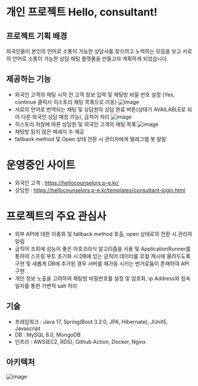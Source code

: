 # 개인 프로젝트 Hello, consultant!

## 프로젝트 기획 배경

외국인들이 본인의 언어로 소통이 가능한 상담사를 찾으려고 노력하는 모습을 보고 서로의 언어로 소통이 가능한 상담 채팅 플랫폼을 만들고자 계획하게 되었습니다.
<br />

## 제공하는 기능
- 외국인 고객의 채팅 시작 전 고객 정보 입력 및 채팅방 비밀 번호 설정 (Yes, continue 클릭시 히스토리 채팅 목록으로 이동)
![image](https://github.com/byeolhaha/hello-counselers/assets/108210958/470eca3f-e0eb-4d53-931a-87f5be5a00b2)
- 서로의 언어로 번역되는 채팅 및 상담원의 상담 완료 버튼(상태가 AVAILABLE로 되어 다른 외국인 상담 매칭 가능), 금칙어 처리
![image](https://github.com/byeolhaha/hello-counselers/assets/108210958/92056e34-5a55-4bf8-ab1f-4e85a152efba)
- 히스토리 저장에 따른 상담원 및 외국인 고객의 채팅 목록
![image](https://github.com/byeolhaha/hello-counselers/assets/108210958/efef140c-3bf6-4eef-b68f-e2abff665482)
- 채팅방 읽지 않은 메세지 수 제공 
- fallback method 및 Open 상태 전환 시 관리자에게 텔레그램 봇 알람
# 운영중인 사이트

- 외국인 고객 : https://hellocounselors.p-e.kr/
- 상담원 : https://hellocounselors.p-e.kr/templates/consultant-login.html

# 프로젝트의 주요 관심사
- 외부 API에 대한 이중화 및 fallback method 호출, open 상태로의 전환 시 관리자 알림
- 금칙어 조회에 성능이 좋은 아호코라식 알고리즘을 사용 및  ApplicationRunner를 통하여 스프링 부트 초기화 시 DB에 있는 금칙어 데이터를 로컬 캐시에 올려두도록 구현 및 새롭게 DB에 추가된 경우 서버를 재가동 시키는 번거로움이 존재하여 API 구현
- 개인 정보 노출을 고려하여 채팅방 비밀번호를 설정 및 암호화, ip Address와 접속 일자를 통한 가변적 salt 처리

## 기술
- 프레임워크 : Java 17,  Spring(Boot 3.2.0, JPA, Hibernate), JUnit5, Javascript
- DB :  MySQL 8.0, MongoDB
- 인프라 :  AWS(EC2, RDS),  Github Action, Docker, Nginx

## 아키텍처

![image](https://github.com/byeolhaha/hello-counselers/assets/108210958/4d69d83c-a5fa-4140-bfb5-d740b4d90975)





